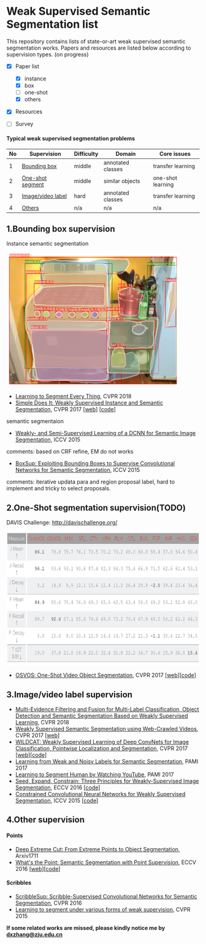 # Weak Supervised Semantic Segmentation list

This repository contains lists of state-or-art weak supervised semantic segmentation works. Papers and resources are listed below according to supervision types.
(on progress)

- [x] Paper list
	- [x] instance
	- [x] box
	- [ ] one-shot
	- [x] others 
- [x] Resources
- [ ] Survey


#### Typical weak supervised segmentation problems 


| No | Supervision | Difficulty | Domain | Core issues |
| -- | ----------- | ---------- | ------ | ----------- |
| 1 | [Bounding box](#1) | middle | annotated classes | transfer learning |
| 2 | [One-shot segment](#2) | middle | similar objects | one-shot learning |
| 3 | [Image/video label](#3) | hard | annotated classes | transfer learning |
| 4 | [Others](#4) | n/a | n/a | n/a |


<h2 id="1">1.Bounding box supervision</h2>

Instance semantic segmentation

<img src="img/instance.PNG" alt="git" title="instance segmentation" width="450" height="350" />

* [Learning to Segment Every Thing](https://arxiv.org/abs/1711.10370), CVPR 2018
* [Simple Does It: Weakly Supervised Instance and Semantic Segmentation](https://arxiv.org/abs/1603.07485), CVPR 2017 \[[web](https://www.mpi-inf.mpg.de/departments/computer-vision-and-multimodal-computing/research/weakly-supervised-learning/simple-does-it-weakly-supervised-instance-and-semantic-segmentation/)\] \[[code](https://github.com/philferriere/tfwss)\]

semantic segmentaion

* [Weakly- and Semi-Supervised Learning of a DCNN for Semantic Image Segmentation](https://arxiv.org/abs/1502.02734), ICCV 2015

comments: based on CRF refine, EM do not works

* [BoxSup: Exploiting Bounding Boxes to Supervise Convolutional Networks for Semantic Segmentation](https://arxiv.org/abs/1503.01640), ICCV 2015

comments: iterative updata para and region proposal label, hard to implement and tricky to select proposals.

<h2 id="2">2.One-Shot segmentation supervision(TODO)</h2>

DAVIS Challenge: <http://davischallenge.org/>

<img src="img/davis.PNG" alt="git2" title="davis" width="700" height="350" />

* [OSVOS: One-Shot Video Object Segmentation](http://openaccess.thecvf.com/content_cvpr_2017/papers/Caelles_One-Shot_Video_Object_CVPR_2017_paper.pdf), CVPR 2017 \[[web](http://www.vision.ee.ethz.ch/~cvlsegmentation/osvos/)\]\[[code](https://github.com/kmaninis/OSVOS-caffe)\]

<h2 id="3">3.Image/video label supervision</h2>

* [Multi-Evidence Filtering and Fusion for Multi-Label Classification, Object Detection and Semantic Segmentation Based on Weakly Supervised Learning](https://arxiv.org/abs/1802.09129), CVPR 2018
* [Weakly Supervised Semantic Segmentation using Web-Crawled Videos](https://arxiv.org/abs/1701.00352), CVPR 2017 \[[web](http://cvlab.postech.ac.kr/research/weaksup_video/)\]
* [WILDCAT: Weakly Supervised Learning of Deep ConvNets for Image Classification, Pointwise Localization and Segmentation](http://webia.lip6.fr/~durandt/pdfs/2017_CVPR/Durand_WILDCAT_CVPR_2017.pdf), CVPR 2017 \[[web](http://webia.lip6.fr/~durandt/projects/wildcat/)\]\[[code](https://github.com/durandtibo/wildcat.pytorch)\]
* [Learning from Weak and Noisy Labels for Semantic Segmentation](http://ieeexplore.ieee.org/document/7450177/), PAMI 2017
* [Learning to Segment Human by Watching YouTube](https://arxiv.org/abs/1710.01457), PAMI 2017
* [Seed, Expand, Constrain: Three Principles for Weakly-Supervised Image Segmentation](https://arxiv.org/pdf/1603.06098.pdf), ECCV 2016 \[[code](https://github.com/kolesman/SEC)\]
* [Constrained Convolutional Neural Networks for Weakly Supervised Segmentation](https://www.robots.ox.ac.uk/~vgg/rg/papers/ccnn.pdf), ICCV 2015 \[[code](https://github.com/pathak22/ccnn)\]

<h2 id="4">4.Other supervision</h2>

#### Points

* [Deep Extreme Cut: From Extreme Points to Object Segmentation](https://arxiv.org/abs/1711.09081), Arxiv1711
* [What's the Point: Semantic Segmentation with Point Supervision](https://arxiv.org/abs/1506.02106), ECCV 2016 \[[web](http://vision.stanford.edu/whats_the_point/)\]\[[code](https://github.com/abearman/whats-the-point1)\] 

#### Scribbles

* [ScribbleSup: Scribble-Supervised Convolutional Networks for Semantic Segmentation](https://arxiv.org/abs/1604.05144), CVPR 2016
* [Learning to segment under various forms of weak supervision](https://www.cs.toronto.edu/~urtasun/publications/xu_etal_cvpr15.pdf), CVPR 2015


**If some related works are missed, please kindly notice me by dxzhang@zju.edu.cn**

